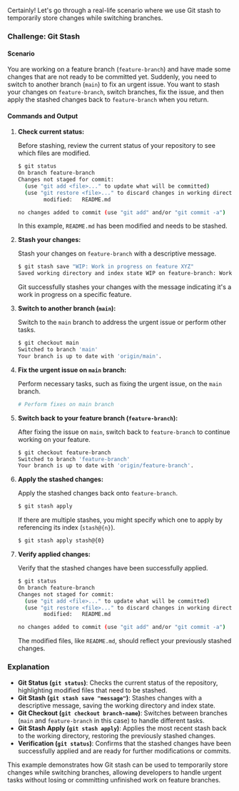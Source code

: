 Certainly! Let's go through a real-life scenario where we use Git stash to temporarily store changes while switching branches.

### Challenge: Git Stash

#### Scenario

You are working on a feature branch (`feature-branch`) and have made some changes that are not ready to be committed yet. Suddenly, you need to switch to another branch (`main`) to fix an urgent issue. You want to stash your changes on `feature-branch`, switch branches, fix the issue, and then apply the stashed changes back to `feature-branch` when you return.

#### Commands and Output

1. **Check current status:**

   Before stashing, review the current status of your repository to see which files are modified.

   ```bash
   $ git status
   On branch feature-branch
   Changes not staged for commit:
     (use "git add <file>..." to update what will be committed)
     (use "git restore <file>..." to discard changes in working directory)
           modified:   README.md

   no changes added to commit (use "git add" and/or "git commit -a")
   ```

   In this example, `README.md` has been modified and needs to be stashed.

2. **Stash your changes:**

   Stash your changes on `feature-branch` with a descriptive message.

   ```bash
   $ git stash save "WIP: Work in progress on feature XYZ"
   Saved working directory and index state WIP on feature-branch: Work in progress on feature XYZ
   ```

   Git successfully stashes your changes with the message indicating it's a work in progress on a specific feature.

3. **Switch to another branch (`main`):**

   Switch to the `main` branch to address the urgent issue or perform other tasks.

   ```bash
   $ git checkout main
   Switched to branch 'main'
   Your branch is up to date with 'origin/main'.
   ```

4. **Fix the urgent issue on `main` branch:**

   Perform necessary tasks, such as fixing the urgent issue, on the `main` branch.

   ```bash
   # Perform fixes on main branch
   ```

5. **Switch back to your feature branch (`feature-branch`):**

   After fixing the issue on `main`, switch back to `feature-branch` to continue working on your feature.

   ```bash
   $ git checkout feature-branch
   Switched to branch 'feature-branch'
   Your branch is up to date with 'origin/feature-branch'.
   ```

6. **Apply the stashed changes:**

   Apply the stashed changes back onto `feature-branch`.

   ```bash
   $ git stash apply
   ```

   If there are multiple stashes, you might specify which one to apply by referencing its index (`stash@{n}`).

   ```bash
   $ git stash apply stash@{0}
   ```

7. **Verify applied changes:**

   Verify that the stashed changes have been successfully applied.

   ```bash
   $ git status
   On branch feature-branch
   Changes not staged for commit:
     (use "git add <file>..." to update what will be committed)
     (use "git restore <file>..." to discard changes in working directory)
           modified:   README.md

   no changes added to commit (use "git add" and/or "git commit -a")
   ```

   The modified files, like `README.md`, should reflect your previously stashed changes.

### Explanation

- **Git Status (`git status`)**: Checks the current status of the repository, highlighting modified files that need to be stashed.
- **Git Stash (`git stash save "message"`)**: Stashes changes with a descriptive message, saving the working directory and index state.
- **Git Checkout (`git checkout branch-name`)**: Switches between branches (`main` and `feature-branch` in this case) to handle different tasks.
- **Git Stash Apply (`git stash apply`)**: Applies the most recent stash back to the working directory, restoring the previously stashed changes.
- **Verification (`git status`)**: Confirms that the stashed changes have been successfully applied and are ready for further modifications or commits.

This example demonstrates how Git stash can be used to temporarily store changes while switching branches, allowing developers to handle urgent tasks without losing or committing unfinished work on feature branches.